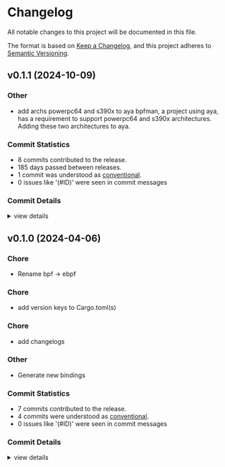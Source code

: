 # Changelog

All notable changes to this project will be documented in this file.

The format is based on [Keep a Changelog](https://keepachangelog.com/en/1.0.0/),
and this project adheres to [Semantic Versioning](https://semver.org/spec/v2.0.0.html).

## v0.1.1 (2024-10-09)

### Other

 - <csr-id-b513af12e8baa5c5097eaf0afdae61a830c3f877/> add archs powerpc64 and s390x to aya
   bpfman, a project using aya, has a requirement to support powerpc64 and
   s390x architectures. Adding these two architectures to aya.

### Commit Statistics

<csr-read-only-do-not-edit/>

 - 8 commits contributed to the release.
 - 185 days passed between releases.
 - 1 commit was understood as [conventional](https://www.conventionalcommits.org).
 - 0 issues like '(#ID)' were seen in commit messages

### Commit Details

<csr-read-only-do-not-edit/>

<details><summary>view details</summary>

 * **Uncategorized**
    - Merge pull request #974 from Billy99/billy99-arch-ppc64-s390x ([`ab5e688`](https://github.com/aya-rs/aya/commit/ab5e688fd49fcfb402ad47d51cb445437fbd8cb7))
    - Add archs powerpc64 and s390x to aya ([`b513af1`](https://github.com/aya-rs/aya/commit/b513af12e8baa5c5097eaf0afdae61a830c3f877))
    - Merge pull request #1010 from aya-rs/codegen ([`bdbd042`](https://github.com/aya-rs/aya/commit/bdbd0423f8aa00f9e59a0b06d2ac9735c373c27f))
    - [codegen] Update libbpf to b07dfe3b2a6cb0905e883510f22f9f7c0bb66d0dUpdate libbpf to b07dfe3b2a6cb0905e883510f22f9f7c0bb66d0d ([`e217727`](https://github.com/aya-rs/aya/commit/e2177278ae9951a0262349a6741d013032b3cce6))
    - Merge pull request #978 from aya-rs/codegen ([`06aa5c8`](https://github.com/aya-rs/aya/commit/06aa5c8ed344bd0d85096a0fd033ff0bd90a2f88))
    - [codegen] Update libbpf to c1a6c770c46c6e78ad6755bf596c23a4e6f6b216 ([`8b50a6a`](https://github.com/aya-rs/aya/commit/8b50a6a5738b5a57121205490d26805c74cb63de))
    - Allowlist expected cfgs ([`e4f9ed8`](https://github.com/aya-rs/aya/commit/e4f9ed8d79e4cd19ab5124352fca9e6cbdc1030b))
    - Deny warnings ([`b603c66`](https://github.com/aya-rs/aya/commit/b603c665a9a2ec48de2c4b412876bd015e5ead15))
</details>

## v0.1.0 (2024-04-06)

<csr-id-70ac91dc1e6f209a701cd868db215763d65efa73/>
<csr-id-b06ff402780b80862933791831c578e4c339fc96/>
<csr-id-c7fe60d47e0cc32fc7123e37532d104eaa392b50/>
<csr-id-a4ae8adb0db75f2b82b10b0740447a1dbead62c0/>

### Chore

 - <csr-id-70ac91dc1e6f209a701cd868db215763d65efa73/> Rename bpf -> ebpf

### Chore

 - <csr-id-a4ae8adb0db75f2b82b10b0740447a1dbead62c0/> add version keys to Cargo.toml(s)

### Chore

 - <csr-id-c7fe60d47e0cc32fc7123e37532d104eaa392b50/> add changelogs

### Other

 - <csr-id-b06ff402780b80862933791831c578e4c339fc96/> Generate new bindings

### Commit Statistics

<csr-read-only-do-not-edit/>

 - 7 commits contributed to the release.
 - 4 commits were understood as [conventional](https://www.conventionalcommits.org).
 - 0 issues like '(#ID)' were seen in commit messages

### Commit Details

<csr-read-only-do-not-edit/>

<details><summary>view details</summary>

 * **Uncategorized**
    - Release aya-ebpf-bindings v0.1.0, aya-ebpf-macros v0.1.0, aya-ebpf v0.1.0 ([`a34c5e4`](https://github.com/aya-rs/aya/commit/a34c5e43b85dd176b9b18f1cc9c9d80d52f10a1f))
    - Add version keys to Cargo.toml(s) ([`a4ae8ad`](https://github.com/aya-rs/aya/commit/a4ae8adb0db75f2b82b10b0740447a1dbead62c0))
    - Release aya-ebpf-bindings v0.1.0, aya-ebpf-macros v0.1.0, aya-ebpf v0.1.0 ([`b8964d3`](https://github.com/aya-rs/aya/commit/b8964d3fd27353beb9054dd18fe8d16251f9164b))
    - Add changelogs ([`c7fe60d`](https://github.com/aya-rs/aya/commit/c7fe60d47e0cc32fc7123e37532d104eaa392b50))
    - Generate new bindings ([`b06ff40`](https://github.com/aya-rs/aya/commit/b06ff402780b80862933791831c578e4c339fc96))
    - Merge pull request #528 from dave-tucker/rename-all-the-things ([`63d8d4d`](https://github.com/aya-rs/aya/commit/63d8d4d34bdbbee149047dc0a5e9c2b191f3b32d))
    - Rename bpf -> ebpf ([`70ac91d`](https://github.com/aya-rs/aya/commit/70ac91dc1e6f209a701cd868db215763d65efa73))
</details>

